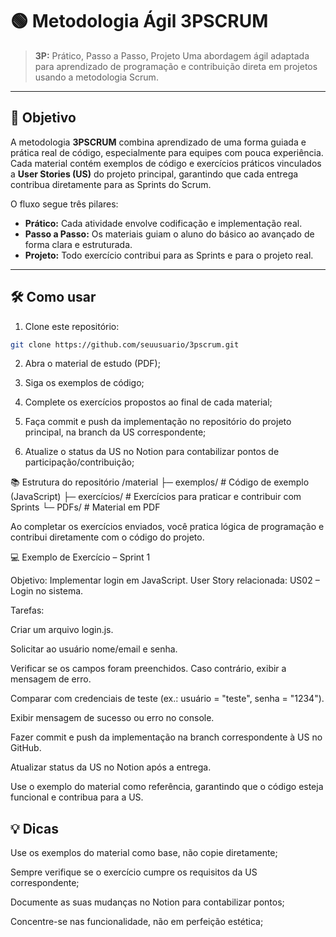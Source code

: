 # 🟢 Metodologia Ágil 3PSCRUM

> **3P:** Prático, Passo a Passo, Projeto 
> Uma abordagem ágil adaptada para aprendizado de programação e contribuição direta em projetos usando a metodologia Scrum.

---

## 📌 Objetivo

A metodologia **3PSCRUM** combina aprendizado de uma forma guiada e prática real de código, especialmente para equipes com pouca experiência.  
Cada material contém exemplos de código e exercícios práticos vinculados a **User Stories (US)** do projeto principal, garantindo que  cada entrega contribua diretamente para as Sprints do Scrum.  

O fluxo segue três pilares:

- **Prático:** Cada atividade envolve codificação e implementação real.
- **Passo a Passo:** Os materiais guiam o aluno do básico ao avançado de forma clara e estruturada.
- **Projeto:** Todo exercício contribui para as Sprints e para o projeto real.
---

## 🛠 Como usar

1. Clone este repositório:

```bash
git clone https://github.com/seuusuario/3pscrum.git
```
2. Abra o material de estudo (PDF);

3. Siga os exemplos de código;

4. Complete os exercícios propostos ao final de cada material;

5. Faça commit e push da implementação no repositório do projeto principal, na branch da US correspondente;

6. Atualize o status da US no Notion para contabilizar pontos de participação/contribuição;

📚 Estrutura do repositório
/material
    ├─ exemplos/        # Código de exemplo (JavaScript)
    ├─ exercícios/      # Exercícios para praticar e contribuir com Sprints
    └─ PDFs/            # Material em PDF 



Ao completar os exercícios enviados, você pratica lógica de programação e contribui diretamente com o código do projeto.


💻 Exemplo de Exercício – Sprint 1

Objetivo: Implementar login em JavaScript.
User Story relacionada: US02 – Login no sistema.

Tarefas:

Criar um arquivo login.js.

Solicitar ao usuário nome/email e senha.

Verificar se os campos foram preenchidos. Caso contrário, exibir a mensagem de erro.

Comparar com credenciais de teste (ex.: usuário = "teste", senha = "1234").

Exibir mensagem de sucesso ou erro no console.

Fazer commit e push da implementação na branch correspondente à US no GitHub.

Atualizar status da US no Notion após a entrega.

Use o exemplo do material como referência, garantindo que o código esteja funcional e contribua para a US.

## 💡 Dicas

Use os exemplos do material como base, não copie diretamente;

Sempre verifique se o exercício cumpre os requisitos da US correspondente;

Documente as suas mudanças no Notion para contabilizar pontos;

Concentre-se nas funcionalidade, não em perfeição estética;
